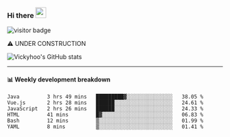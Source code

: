 ### Hi there <a href="https://www.gautamkrishnar.com/"><img src="https://media.giphy.com/media/hvRJCLFzcasrR4ia7z/giphy.gif" width="25px"></a>

![visitor badge](https://visitor-badge.glitch.me/badge?page_id=vickyhoo.vickyhoo&left_color=black&right_color=cornflowerblue)

⚠️ UNDER CONSTRUCTION

![Vickyhoo's GitHub stats](https://github-readme-stats.vercel.app/api?username=vickyhoo&theme=react&show_icons=true&count_private=true)

---

#### :bar_chart: Weekly development breakdown

<!--START_SECTION:waka-->

```text
Java         3 hrs 49 mins   █████████▓░░░░░░░░░░░░░░░   38.05 %
Vue.js       2 hrs 28 mins   ██████░░░░░░░░░░░░░░░░░░░   24.61 %
JavaScript   2 hrs 26 mins   ██████░░░░░░░░░░░░░░░░░░░   24.33 %
HTML         41 mins         █▓░░░░░░░░░░░░░░░░░░░░░░░   06.83 %
Bash         12 mins         ▒░░░░░░░░░░░░░░░░░░░░░░░░   01.99 %
YAML         8 mins          ▒░░░░░░░░░░░░░░░░░░░░░░░░   01.41 %
```

<!--END_SECTION:waka-->


<!--
**vickyhoo/vickyhoo** is a ✨ _special_ ✨ repository because its `README.md` (this file) appears on your GitHub profile.

Here are some ideas to get you started:

- 🔭 I’m currently working on ...
- 🌱 I’m currently learning ...
- 👯 I’m looking to collaborate on ...
- 🤔 I’m looking for help with ...
- 💬 Ask me about ...
- 📫 How to reach me: ...
- 😄 Pronouns: ...
- ⚡ Fun fact: ...
-->
